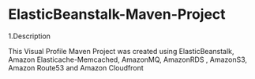 # ElasticBeanstalk-Maven-Project

1.Description

This Visual Profile Maven Project was created using ElasticBeanstalk, Amazon Elasticache-Memcached, AmazonMQ, AmazonRDS , AmazonS3, Amazon Route53 and Amazon Cloudfront 



